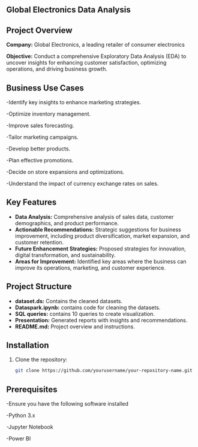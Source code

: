 
## Global Electronics Data Analysis
## Project Overview
**Company:** Global Electronics, a leading retailer of consumer electronics

**Objective:** Conduct a comprehensive Exploratory Data Analysis (EDA) to uncover insights for enhancing customer satisfaction, optimizing operations, and driving business growth.

## Business Use Cases

  -Identify key insights to enhance marketing strategies.
  
  -Optimize inventory management.
   
  -Improve sales forecasting.

  -Tailor marketing campaigns.

  -Develop better products.
  
  -Plan effective promotions.
  
  -Decide on store expansions and optimizations.

  -Understand the impact of currency exchange rates on sales.

## Key Features
- **Data Analysis:** Comprehensive analysis of sales data, customer demographics, and product performance.
- **Actionable Recommendations:** Strategic suggestions for business improvement, including product diversification, market expansion, and customer retention.
- **Future Enhancement Strategies:** Proposed strategies for innovation, digital transformation, and sustainability.
- **Areas for Improvement:** Identified key areas where the business can improve its operations, marketing, and customer experience.

## Project Structure
- **dataset.ds:** Contains the cleaned datasets.
- **Dataspark.ipynb:** contains code for cleaning the datasets.
- **SQL queries:** contains 10 queries to create visualization. 
- **Presentation:** Generated reports with insights and recommendations.
- **README.md:** Project overview and instructions.

## Installation
1. Clone the repository:
   ```bash
   git clone https://github.com/yourusername/your-repository-name.git

## Prerequisites
-Ensure you have the following software installed

-Python 3.x

-Jupyter Notebook

-Power BI


